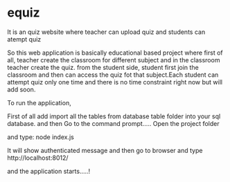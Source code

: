 # equiz
It is an quiz website where teacher can upload  quiz and students can atempt quiz

So this web application is basically educational based project where first of all, teacher create the classroom for different subject and in the classroom teacher create the quiz.
from the student side, student first join the classroom and then can access the quiz fot that subject.Each student can attempt quiz only one time and there is no time constraint 
right now but will add soon.

To run the application,

First of all add import all the tables from database table folder into your sql database. and then 
   Go to the command prompt.....
   Open the project folder
   
   and type:
        node index.js
        
        
  It will show authenticated message and then go to browser and type
       http://localhost:8012/
       
       
  and the application starts.....!
